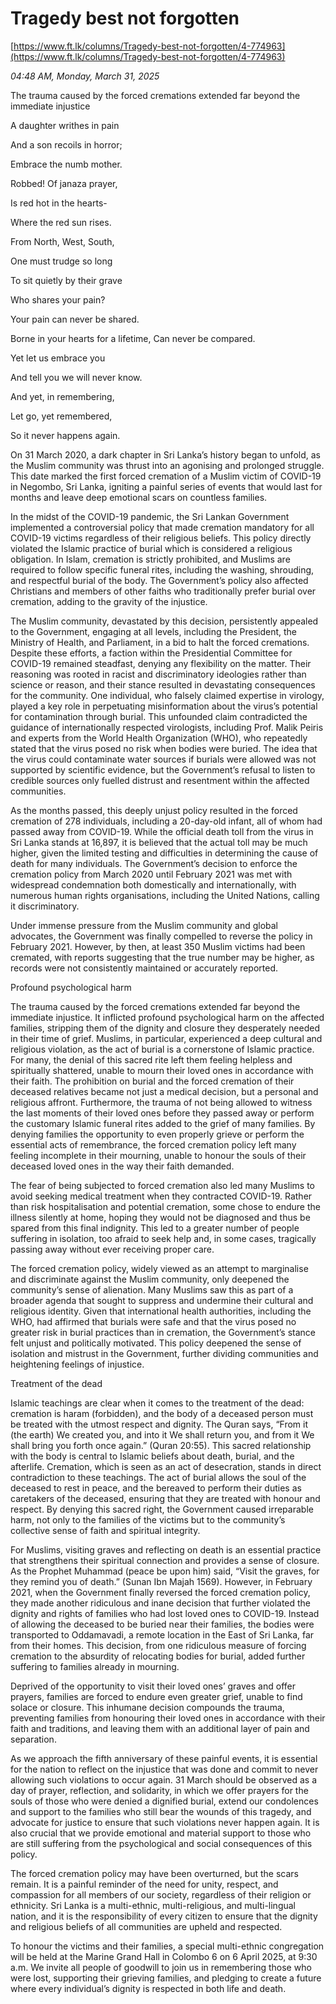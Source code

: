 # Tragedy best not forgotten

[https://www.ft.lk/columns/Tragedy-best-not-forgotten/4-774963](https://www.ft.lk/columns/Tragedy-best-not-forgotten/4-774963)

*04:48 AM, Monday, March 31, 2025*

The trauma caused by the forced cremations extended far beyond the immediate injustice

A daughter writhes in pain

And a son recoils in horror;

Embrace the numb mother.

Robbed! Of janaza prayer,

Is red hot in the hearts-

Where the red sun rises.

From North, West, South,

One must trudge so long

To sit quietly by their grave

Who shares your pain?

Your pain can never be shared.

Borne in your hearts for a lifetime, Can never be compared.

Yet let us embrace you

And tell you we will never know.

And yet, in remembering,

Let go, yet remembered,

So it never happens again.

On 31 March 2020, a dark chapter in Sri Lanka’s history began to unfold, as the Muslim community was thrust into an agonising and prolonged struggle. This date marked the first forced cremation of a Muslim victim of COVID-19 in Negombo, Sri Lanka, igniting a painful series of events that would last for months and leave deep emotional scars on countless families.

In the midst of the COVID-19 pandemic, the Sri Lankan Government implemented a controversial policy that made cremation mandatory for all COVID-19 victims regardless of their religious beliefs. This policy directly violated the Islamic practice of burial which is considered a religious obligation. In Islam, cremation is strictly prohibited, and Muslims are required to follow specific funeral rites, including the washing, shrouding, and respectful burial of the body. The Government’s policy also affected Christians and members of other faiths who traditionally prefer burial over cremation, adding to the gravity of the injustice.

The Muslim community, devastated by this decision, persistently appealed to the Government, engaging at all levels, including the President, the Ministry of Health, and Parliament, in a bid to halt the forced cremations. Despite these efforts, a faction within the Presidential Committee for COVID-19 remained steadfast, denying any flexibility on the matter. Their reasoning was rooted in racist and discriminatory ideologies rather than science or reason, and their stance resulted in devastating consequences for the community. One individual, who falsely claimed expertise in virology, played a key role in perpetuating misinformation about the virus’s potential for contamination through burial. This unfounded claim contradicted the guidance of internationally respected virologists, including Prof. Malik Peiris and experts from the World Health Organization (WHO), who repeatedly stated that the virus posed no risk when bodies were buried. The idea that the virus could contaminate water sources if burials were allowed was not supported by scientific evidence, but the Government’s refusal to listen to credible sources only fuelled distrust and resentment within the affected communities.

As the months passed, this deeply unjust policy resulted in the forced cremation of 278 individuals, including a 20-day-old infant, all of whom had passed away from COVID-19. While the official death toll from the virus in Sri Lanka stands at 16,897, it is believed that the actual toll may be much higher, given the limited testing and difficulties in determining the cause of death for many individuals. The Government’s decision to enforce the cremation policy from March 2020 until February 2021 was met with widespread condemnation both domestically and internationally, with numerous human rights organisations, including the United Nations, calling it discriminatory.

Under immense pressure from the Muslim community and global advocates, the Government was finally compelled to reverse the policy in February 2021. However, by then, at least 350 Muslim victims had been cremated, with reports suggesting that the true number may be higher, as records were not consistently maintained or accurately reported.

Profound psychological harm

The trauma caused by the forced cremations extended far beyond the immediate injustice. It inflicted profound psychological harm on the affected families, stripping them of the dignity and closure they desperately needed in their time of grief. Muslims, in particular, experienced a deep cultural and religious violation, as the act of burial is a cornerstone of Islamic practice. For many, the denial of this sacred rite left them feeling helpless and spiritually shattered, unable to mourn their loved ones in accordance with their faith. The prohibition on burial and the forced cremation of their deceased relatives became not just a medical decision, but a personal and religious affront. Furthermore, the trauma of not being allowed to witness the last moments of their loved ones before they passed away or perform the customary Islamic funeral rites added to the grief of many families. By denying families the opportunity to even properly grieve or perform the essential acts of remembrance, the forced cremation policy left many feeling incomplete in their mourning, unable to honour the souls of their deceased loved ones in the way their faith demanded.

The fear of being subjected to forced cremation also led many Muslims to avoid seeking medical treatment when they contracted COVID-19. Rather than risk hospitalisation and potential cremation, some chose to endure the illness silently at home, hoping they would not be diagnosed and thus be spared from this final indignity. This led to a greater number of people suffering in isolation, too afraid to seek help and, in some cases, tragically passing away without ever receiving proper care.

The forced cremation policy, widely viewed as an attempt to marginalise and discriminate against the Muslim community, only deepened the community’s sense of alienation. Many Muslims saw this as part of a broader agenda that sought to suppress and undermine their cultural and religious identity. Given that international health authorities, including the WHO, had affirmed that burials were safe and that the virus posed no greater risk in burial practices than in cremation, the Government’s stance felt unjust and politically motivated. This policy deepened the sense of isolation and mistrust in the Government, further dividing communities and heightening feelings of injustice.

Treatment of the dead

Islamic teachings are clear when it comes to the treatment of the dead: cremation is haram (forbidden), and the body of a deceased person must be treated with the utmost respect and dignity. The Quran says, “From it (the earth) We created you, and into it We shall return you, and from it We shall bring you forth once again.” (Quran 20:55). This sacred relationship with the body is central to Islamic beliefs about death, burial, and the afterlife. Cremation, which is seen as an act of desecration, stands in direct contradiction to these teachings. The act of burial allows the soul of the deceased to rest in peace, and the bereaved to perform their duties as caretakers of the deceased, ensuring that they are treated with honour and respect. By denying this sacred right, the Government caused irreparable harm, not only to the families of the victims but to the community’s collective sense of faith and spiritual integrity.

For Muslims, visiting graves and reflecting on death is an essential practice that strengthens their spiritual connection and provides a sense of closure. As the Prophet Muhammad (peace be upon him) said, “Visit the graves, for they remind you of death.” (Sunan Ibn Majah 1569). However, in February 2021, when the Government finally reversed the forced cremation policy, they made another ridiculous and inane decision that further violated the dignity and rights of families who had lost loved ones to COVID-19. Instead of allowing the deceased to be buried near their families, the bodies were transported to Oddamavadi, a remote location in the East of Sri Lanka, far from their homes. This decision, from one ridiculous measure of forcing cremation to the absurdity of relocating bodies for burial, added further suffering to families already in mourning.

Deprived of the opportunity to visit their loved ones’ graves and offer prayers, families are forced to endure even greater grief, unable to find solace or closure. This inhumane decision compounds the trauma, preventing families from honouring their loved ones in accordance with their faith and traditions, and leaving them with an additional layer of pain and separation.

As we approach the fifth anniversary of these painful events, it is essential for the nation to reflect on the injustice that was done and commit to never allowing such violations to occur again. 31 March should be observed as a day of prayer, reflection, and solidarity, in which we offer prayers for the souls of those who were denied a dignified burial, extend our condolences and support to the families who still bear the wounds of this tragedy, and advocate for justice to ensure that such violations never happen again. It is also crucial that we provide emotional and material support to those who are still suffering from the psychological and social consequences of this policy.

The forced cremation policy may have been overturned, but the scars remain. It is a painful reminder of the need for unity, respect, and compassion for all members of our society, regardless of their religion or ethnicity. Sri Lanka is a multi-ethnic, multi-religious, and multi-lingual nation, and it is the responsibility of every citizen to ensure that the dignity and religious beliefs of all communities are upheld and respected.

To honour the victims and their families, a special multi-ethnic congregation will be held at the Marine Grand Hall in Colombo 6 on 6 April 2025, at 9:30 a.m. We invite all people of goodwill to join us in remembering those who were lost, supporting their grieving families, and pledging to create a future where every individual’s dignity is respected in both life and death.


